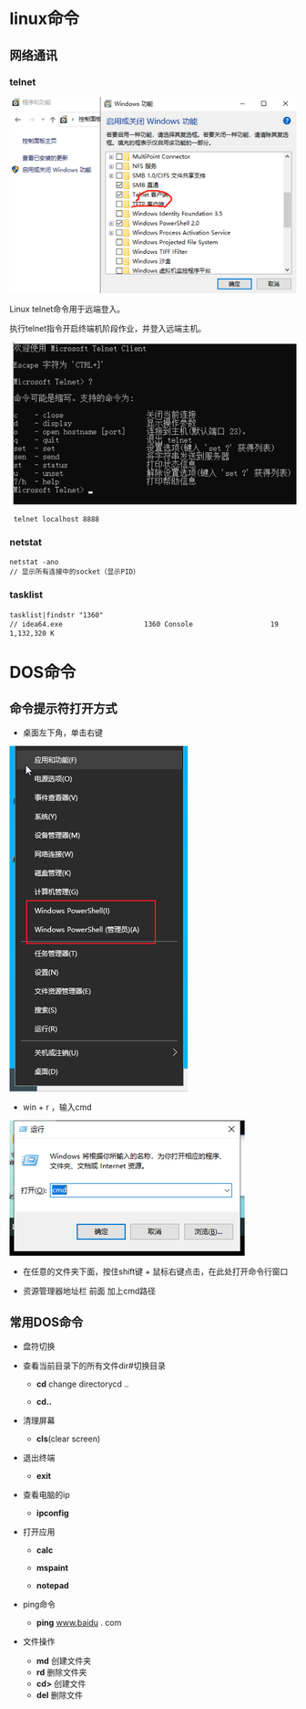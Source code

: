 

# linux命令

## 网络通讯

### telnet

![image-20220729150453569](linux.assets/image-20220729150453569.png)

Linux telnet命令用于远端登入。

执行telnet指令开启终端机阶段作业，并登入远端主机。

![image-20220729150515532](linux.assets/image-20220729150515532.png)



```
 telnet localhost 8888
```



### netstat



```
netstat -ano
// 显示所有连接中的socket（显示PID）
```



### tasklist

```
tasklist|findstr "1360"
// idea64.exe                    1360 Console                   19  1,132,320 K
```





# DOS命令

## 命令提示符打开方式

- 桌面左下角，单击右键

![image-20220928090707222](linux.assets/image-20220928090707222.png)



- win + r ，输入cmd

![image-20220928090804593](linux.assets/image-20220928090804593.png)

- 在任意的文件夹下面，按住shift键 + 鼠标右键点击，在此处打开命令行窗口





- 资源管理器地址栏 前面 加上cmd路径



## 常用DOS命令

- 盘符切换

- 查看当前目录下的所有文件dir#切换目录  

  - **cd** change directorycd ..

  - **cd..**

- 清理屏幕  
  - **cls**(clear screen)

- 退出终端      
  - **exit**

- 查看电脑的ip   
  - **ipconfig**

- 打开应用

  - **calc**

  - **mspaint**

  - **notepad**

- ping命令    
  - **ping** www.baidu . com

- 文件操作
  - **md**  创建文件夹
  - **rd**  删除文件夹
  - **cd>**  创建文件
  - **del**  删除文件
